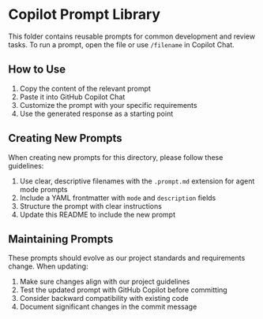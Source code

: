 # Copilot Prompt Library

This folder contains reusable prompts for common development and review tasks.
To run a prompt, open the file or use `/filename` in Copilot Chat.

## How to Use

1. Copy the content of the relevant prompt
2. Paste it into GitHub Copilot Chat
3. Customize the prompt with your specific requirements
4. Use the generated response as a starting point

## Creating New Prompts

When creating new prompts for this directory, please follow these guidelines:

1. Use clear, descriptive filenames with the `.prompt.md` extension for agent mode prompts
2. Include a YAML frontmatter with `mode` and `description` fields
3. Structure the prompt with clear instructions
4. Update this README to include the new prompt

## Maintaining Prompts

These prompts should evolve as our project standards and requirements change. When updating:

1. Make sure changes align with our project guidelines
2. Test the updated prompt with GitHub Copilot before committing
3. Consider backward compatibility with existing code
4. Document significant changes in the commit message